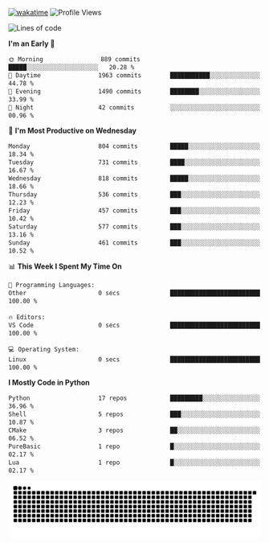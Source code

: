 [![wakatime](https://wakatime.com/badge/user/b920b284-3cde-4cd4-b72e-f7f22d050b16.svg)](https://wakatime.com/@b920b284-3cde-4cd4-b72e-f7f22d050b16)
![Profile Views](http://img.shields.io/badge/Profile%20Views-4586-blue)
<!--START_SECTION:waka-->
![Lines of code](https://img.shields.io/badge/From%20Hello%20World%20I%27ve%20Written-5.6%20million%20lines%20of%20code-blue)

**I'm an Early 🐤** 

```text
🌞 Morning                889 commits         █████░░░░░░░░░░░░░░░░░░░░   20.28 % 
🌆 Daytime                1963 commits        ███████████░░░░░░░░░░░░░░   44.78 % 
🌃 Evening                1490 commits        ████████░░░░░░░░░░░░░░░░░   33.99 % 
🌙 Night                  42 commits          ░░░░░░░░░░░░░░░░░░░░░░░░░   00.96 % 
```
📅 **I'm Most Productive on Wednesday** 

```text
Monday                   804 commits         █████░░░░░░░░░░░░░░░░░░░░   18.34 % 
Tuesday                  731 commits         ████░░░░░░░░░░░░░░░░░░░░░   16.67 % 
Wednesday                818 commits         █████░░░░░░░░░░░░░░░░░░░░   18.66 % 
Thursday                 536 commits         ███░░░░░░░░░░░░░░░░░░░░░░   12.23 % 
Friday                   457 commits         ███░░░░░░░░░░░░░░░░░░░░░░   10.42 % 
Saturday                 577 commits         ███░░░░░░░░░░░░░░░░░░░░░░   13.16 % 
Sunday                   461 commits         ███░░░░░░░░░░░░░░░░░░░░░░   10.52 % 
```


📊 **This Week I Spent My Time On** 

```text
💬 Programming Languages: 
Other                    0 secs              █████████████████████████   100.00 % 

🔥 Editors: 
VS Code                  0 secs              █████████████████████████   100.00 % 

💻 Operating System: 
Linux                    0 secs              █████████████████████████   100.00 % 
```

**I Mostly Code in Python** 

```text
Python                   17 repos            █████████░░░░░░░░░░░░░░░░   36.96 % 
Shell                    5 repos             ███░░░░░░░░░░░░░░░░░░░░░░   10.87 % 
CMake                    3 repos             ██░░░░░░░░░░░░░░░░░░░░░░░   06.52 % 
PureBasic                1 repo              █░░░░░░░░░░░░░░░░░░░░░░░░   02.17 % 
Lua                      1 repo              █░░░░░░░░░░░░░░░░░░░░░░░░   02.17 % 
```




<!--END_SECTION:waka-->
![Snake animation](https://raw.githubusercontent.com/timmypidashev/timmypidashev/main/commits.svg)
